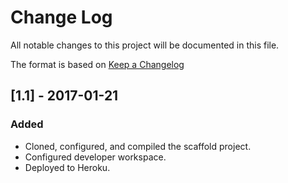 # Change Log
All notable changes to this project will be documented in this file.

The format is based on [Keep a Changelog](http://keepachangelog.com/) 

## [1.1] - 2017-01-21
### Added
- Cloned, configured, and compiled the scaffold project.
- Configured developer workspace.
- Deployed to Heroku.
